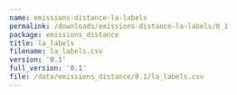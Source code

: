 ```yaml
---
name: emissions-distance-la-labels
permalink: /downloads/emissions-distance-la-labels/0_1
package: emissions_distance
title: la_labels
filename: la_labels.csv
version: '0.1'
full_version: '0.1'
file: /data/emissions_distance/0.1/la_labels.csv
---
```


